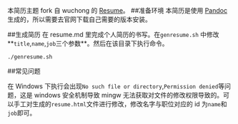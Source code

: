 本简历主题 fork 自 wuchong 的 [Resume](https://github.com/wuchong/resume)。 
##准备环境
本简历是使用 [Pandoc](http://johnmacfarlane.net/pandoc/releases.html) 生成的，所以需要去官网下载自己需要的版本安装。

##生成简历
在 resume.md 里完成个人简历的书写。在`genresume.sh` 中修改**`title`,`name`,`job`三个参数**。然后在该目录下执行命令。

```
./genresume.sh
```

##常见问题

在 Windows 下执行会出现`No such file or directory`,`Permission denied`等问题，这是 windows 安全机制导致 mingw 无法获取对文件的修改权限导致的。可以手工对生成的`resume.html`文件进行修改，修改名字与职位对应的 id 为`name`和`job`即可。
